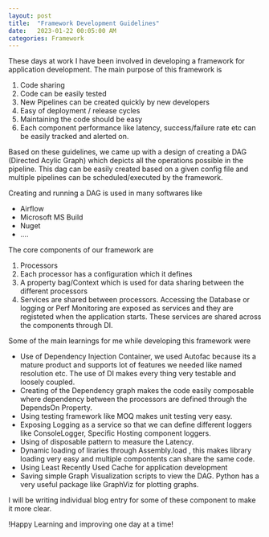 ```yaml
---
layout: post
title:  "Framework Development Guidelines"
date:   2023-01-22 00:05:00 AM
categories: Framework
---
```


These days at work I have been involved in developing a framework for application development. The main purpose of this framework is

1. Code sharing
2. Code can be easily tested
3. New Pipelines can be created quickly by new developers
4. Easy of deployment / release cycles
5. Maintaining the code should be easy
6. Each component performance like latency, success/failure rate etc can be easily tracked and alerted on.


Based on these guidelines, we came up with a design of creating a DAG (Directed Acylic Graph) which depicts all the operations possible in the pipeline. This dag can be easily created based on a given config file and multiple pipelines can be scheduled/executed by the framework.

Creating and running a DAG is used in many softwares like
- Airflow
- Microsoft MS Build
- Nuget
- ....

The core components of our framework are
1. Processors
2. Each processor has a configuration which it defines
3. A property bag/Context which is used for data sharing between the different processors
4. Services are shared between processors. Accessing the Database or logging or Perf Monitoring are exposed as services and they are registeted when the application starts. These services are shared across the components through DI.


Some of the main learnings for me while developing this framework were

- Use of Dependency Injection Container, we used Autofac because its a mature product and supports lot of features we needed like named resolution etc. The use of DI makes every thing very testable and loosely coupled.
- Creating of the Dependency graph makes the code easily composable where dependency between the processors are defined through the DependsOn Property.
- Using testing framework like MOQ makes unit testing very easy.
- Exposing Logging as a service so that we can define different loggers like ConsoleLogger, Specific Hosting component loggers.
- Using of disposable pattern to measure the Latency.
- Dynamic loading of liraries through Assembly.load , this makes library loading very easy and multiple compontents can share the same code.
- Using Least Recently Used Cache for application development
- Saving simple Graph Visualization scripts to view the DAG. Python has a very useful package like GraphViz for plotting graphs.


I will be writing individual blog entry for some of these component to make it more clear.

!Happy Learning and improving one day at a time!


